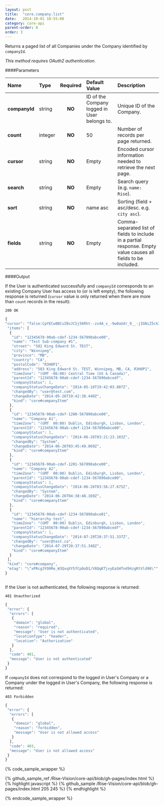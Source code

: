 ```yaml
---
layout: post
title:  "core.company.list"
date:   2014-10-01 10:55:00
category: core-api
parent-order: 0
order: 3
---
```


Returns a paged list of all Companies under the Company identified by `companyId`.

*This method requires OAuth2 authentication.*

####Parameters

| Name    | Type   | Required | Default Value | Description |
|:--------|:-------|:--------:|:--------------|:------------|
| **companyId**  | string |  **NO**  | ID of the Company logged in User belongs to. | Unique ID of the Company. |
| **count**  | integer |  **NO**  | 50 | Number of records per page returned. |
| **cursor**  | string |  **NO**  | Empty | Encoded cursor information needed to retrieve the next page. |
| **search**  | string |  **NO**  | Empty | Search query (e.g. ```name: Rise```). |
| **sort**  | string |  **NO**  | name asc | Sorting (field + asc/desc. e.g. ```city asc```). |
| **fields**  | string |  **NO**  | Empty | Comma-separated list of fields to include in a partial response. Empty value causes all fields to be included. |

####Output

If the User is authenticated successfully and `companyId` corresponds to an existing Company User has access to (or is left empty), the following response is returned (`cursor` value is only returned when there are more than `count` records in the result):

```200 OK```

```javascript
{
"cursor": "false:CpYECw8BCuIBvJCSj56Rht--zv4A_v_-9w0aUdr_9__-jIGNiZ5ckI2a0ouajIv_AHRtoKCZi4ygoP6AXZ6Pj5qRmJaRmv8Ac3Rtlp7bmof_AF2blo2anIuQjYbRjIqd8JCSj56RlpqMm8zMyMzPy83Sm87Nyt9Lmc3L0sbJz8fSxpnPm6_LmZzKnMnN_wBzdG2bkJyglpv_AF2ayZvNx83JzNLMnJ3L0sv4yc_Sxp6bxtKbzp7Lz8fLm8zNz57_AHN_msmbzcfNyczSz5ydy9LLy8nP0saem8bSm86ey8_Hy5vMzc-e_wD__hACIUxzD6Wz2xm8UABaCwn0rs1cFQGuThABEg1Eb2N1bWVudEluZGV4GrMBKEFOR7AoSVMgImN1c3RvbWVyX25hbWUiICJhcHBlbmdpbmUiKSAoSVMgImdyb3VwX25hbWUiICJzfnJ2YWNvcmUtdGVzdCIpICJUyAibmFtZXNwYWNlIiAiIikgKElTICJpbmRleF9uYW1lIiAiZGlyZWN0b3J5LnN1YmNvbXBhbmllc2QzMzczMDQyLWQxMjUtNGYyNC05NjAsLTlmMGQwNGZjNWM2MiIpIChUUlVFKdk6FAoOKFQgc3RleHRfbmFtZSkQACIAShwIADoVc346YnRpX2dlbmVyaWNfc2NvcmVyQOgHUhkKDChOIG9yZGVyX2lkKRABGQAAAAAAAPD_",
 "items": [
  {
   "id": "12345678-90ab-cdef-1234-567890abce00",
   "name": "Test Sub-company #1",
   "street": "582 King Edward St. TEST",
   "city": "Winnipeg",
   "province": "MB",
   "country": "CA",
   "postalCode": "R3H0P1",
   "address": "583 King Edward St. TEST, Winnipeg, MB, CA, R3H0P1",
   "timeZone": "(GMT -06:00) Central Time (US & Canada)",
   "parentId": "12345678-90ab-cdef-1234-567890abcedf",
   "companyStatus": 1,
   "companyStatusChangeDate": "2014-05-16T19:42:03.807Z",
   "changedBy": "user@test.com",
   "changeDate": "2014-05-26T19:42:38.440Z",
   "kind": "core#companyItem"
  },
  {
   "id": "12345678-90ab-cdef-1200-567890abce00",
   "name": "Company A1",
   "timeZone": "(GMT  00:00) Dublin, Edinburgh, Lisbon, London",
   "parentId": "12345678-90ab-cdef-1234-567890abce00",
   "companyStatus": 1,
   "companyStatusChangeDate": "2014-06-26T03:21:23.103Z",
   "changedBy": "System",
   "changeDate": "2014-06-26T03:45:49.069Z",
   "kind": "core#companyItem"
  },
  {
   "id": "12345678-90ab-cdef-1201-567890abce00",
   "name": "Company A2",
   "timeZone": "(GMT  00:00) Dublin, Edinburgh, Lisbon, London",
   "parentId": "12345678-90ab-cdef-1234-567890abce00",
   "companyStatus": 1,
   "companyStatusChangeDate": "2014-06-26T03:56:27.675Z",
   "changedBy": "System",
   "changeDate": "2014-06-26T04:38:48.169Z",
   "kind": "core#companyItem"
  },
  {
   "id": "12345678-90ab-cdef-1234-567890abce01",
   "name": "hierarchy test",
   "timeZone": "(GMT  00:00) Dublin, Edinburgh, Lisbon, London",
   "parentId": "12345678-90ab-cdef-1234-567890abcedf",
   "companyStatus": 1,
   "companyStatusChangeDate": "2014-07-29T20:37:51.337Z",
   "changedBy": "user@test.ca",
   "changeDate": "2014-07-29T20:37:51.348Z",
   "kind": "core#companyItem"
  }
 ],
 "kind": "core#company",
 "etag": "\"xPRcg3YO0Re_W3QxqXY5fCp0oD1/V8QqKTjvyEaSHTnd94zgRtVld90\""
}
 
```

If the User is not authenticated, the following response is returned:

```401 Unauthorized```
 
```javascript
{
 "error": {
  "errors": [
   {
    "domain": "global",
    "reason": "required",
    "message": "User is not authenticated",
    "locationType": "header",
    "location": "Authorization"
   }
  ],
  "code": 401,
  "message": "User is not authenticated"
 }
}
```

If `companyId` does not correspond to the logged in User's Company or a Company under the logged in User's Company, the following response is returned:

```403 Forbidden```
 
```javascript
{
 "error": {
  "errors": [
   {
    "domain": "global",
    "reason": "forbidden",
    "message": "User is not allowed access"
   }
  ],
  "code": 403,
  "message": "User is not allowed access"
 }
}
```


{% code_sample_wrapper %}

{% github_sample_ref /Rise-Vision/core-api/blob/gh-pages/index.html %}
{% highlight javascript %}
{% github_sample /Rise-Vision/core-api/blob/gh-pages/index.html 205 245 %}
{% endhighlight %}

{% endcode_sample_wrapper  %}
